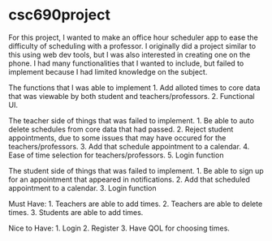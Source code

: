 # csc690project
For this project, I wanted to make an office hour scheduler app to ease the difficulty of scheduling with a professor. 
I originally did a project similar to this using web dev tools, but I was also interested in creating one on the phone.
I had many functionalities that I wanted to include, but failed to implement because I had limited knowledge on the subject.  
  
  The functions that I was able to implement
    1. Add alloted times to core data that was viewable by both student and teachers/professors.
    2. Functional UI.  
    
    
  The teacher side of things that was failed to implement.
    1. Be able to auto delete schedules from core data that had passed.
    2. Reject student appointments, due to some issues that may have occured for the teachers/professors.
    3. Add that schedule appointment to a calendar.
    4. Ease of time selection for teachers/professors.
    5. Login function
    
  The student side of things that was failed to implement.
    1. Be able to sign up for an appointment that appeared in notifications.
    2. Add that scheduled appointment to a calendar.
    3. Login function
    
  Must Have:
    1. Teachers are able to add times.
    2. Teachers are able to delete times.
    3. Students are able to add times.
    
  Nice to Have:
    1. Login
    2. Register
    3. Have QOL for choosing times. 
    
